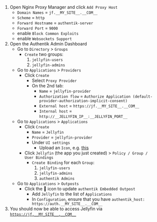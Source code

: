 1) Open Nginx Proxy Manager and click `Add Proxy Host`
    * `Domain Names` = `jf.__MY_SITE__.__COM__`
    * `Scheme` = `http`
    * `Forward Hostname` = `authentik-server`
    * `Forward Port` = `9000`
    * enable `Block Common Exploits`
    * enable `Websockets Support`
1) Open the Authentik Admin Dashboard
    * Go to `Directory` > `Groups`
      * `Create` two groups:
        1) `jellyfin-users`
        1) `jellyfin-admins`
    * Go to `Applications` > `Providers`
      * Click `Create`
        * Select `Proxy Provider`
        * On the 2nd tab:
          * `Name` = `jellyfin-provider`
          * `Authorization flow` = `Authorize Application (default-provider-authorization-implicit-consent)`
          * `External host` = `https://jf.__MY_SITE__.__COM__`
          * `Internal host` = `http://__JELLYFIN_IP__:__JELLYFIN_PORT__`
    * Go to `Applications` > `Applications`
      * Click `Create`
        * `Name` = `Jellyfin`
        * `Provider` = `jellyfin-provider`
        * Under `UI settings`
          * Upload an `Icon`, e.g. [this](../assets/jellyfin.svg)
      * Click `Jellyfin` (the app you just created) > `Policy / Group / User Bindings`
        * `Create Binding` for each `Group`:
          1) `jellyfin-users`
          1) `jellyfin-admins`
          1) `authentik Admins`
    * Go to `Applications` > `Outposts`
      * Click the 📝 icon to update `authentik Embedded Outpost`
        * Add `Jellyfin` to the list of `Applications`
        * In `Configuration`, ensure that you have `authentik_host: https://auth.__MY_SITE__.__COM__`
1) You should now be able to access Jellyfin via [`https://jf.__MY_SITE__.__COM__`](https://jf.__MY_SITE__.__COM__)
